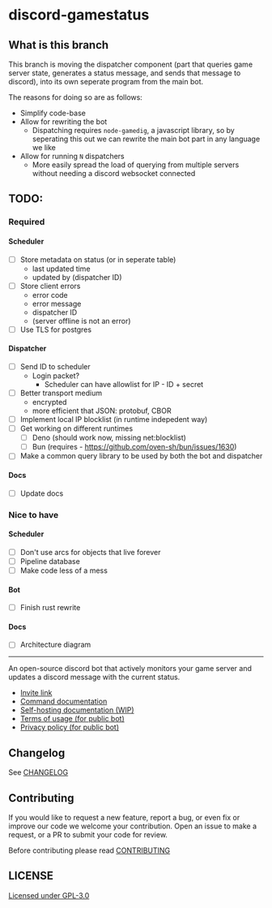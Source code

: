 # discord-gamestatus

## What is this branch

This branch is moving the dispatcher component (part that queries game server state, generates a status message, and
sends that message to discord), into its own seperate program from the main bot.

The reasons for doing so are as follows:
- Simplify code-base
- Allow for rewriting the bot
  - Dispatching requires `node-gamedig`, a javascript library, so by seperating this out we can rewrite the main bot part
    in any language we like
- Allow for running `N` dispatchers
  - More easily spread the load of querying from multiple servers without needing a discord websocket connected

## TODO:

### Required

#### Scheduler
- [ ] Store metadata on status (or in seperate table)
  - last updated time
  - updated by (dispatcher ID)
- [ ] Store client errors
  - error code
  - error message
  - dispatcher ID
  - (server offline is not an error)
- [ ] Use TLS for postgres

#### Dispatcher
- [ ] Send ID to scheduler
  - Login packet?
    - Scheduler can have allowlist for IP - ID + secret
- [ ] Better transport medium
  - encrypted
  - more efficient that JSON: protobuf, CBOR
- [ ] Implement local IP blocklist (in runtime indepedent way)
- [ ] Get working on different runtimes
  - [ ] Deno (should work now, missing net:blocklist)
  - [ ] Bun (requires - https://github.com/oven-sh/bun/issues/1630)
- [ ] Make a common query library to be used by both the bot and dispatcher

#### Docs
- [ ] Update docs

### Nice to have

#### Scheduler
- [ ] Don't use arcs for objects that live forever
- [ ] Pipeline database
- [ ] Make code less of a mess

#### Bot
- [ ] Finish rust rewrite

#### Docs
- [ ] Architecture diagram

---

An open-source discord bot that actively monitors your game server and updates a discord message with the
current status.

- [Invite link](https://discordapp.com/oauth2/authorize?client_id=659050996730822665&permissions=126144&scope=bot)
- [Command documentation](https://gamestatus.douile.com/docs/user)
- [Self-hosting documentation (WIP)](https://gamestatus.douile.com/docs/admin)
- [Terms of usage (for public bot)](https://gamestatus.douile.com/TERMS)
- [Privacy policy (for public bot)](https://gamestatus.douile.com/PRIVACY)

## Changelog
See [CHANGELOG](./CHANGELOG.md)

## Contributing
If you would like to request a new feature, report a bug, or even fix or improve our code we welcome your contribution.
Open an issue to make a request, or a PR to submit your code for review.

Before contributing please read [CONTRIBUTING](./CONTRIBUTING.md)

## LICENSE
[Licensed under GPL-3.0](./LICENSE)
